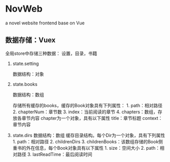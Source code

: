# NovWeb
a novel website frontend base on Vue

## 数据存储：Vuex
全局store中存储三种数据：
设置，目录，书籍
1. state.setting

	数据结构：对象
	
2. state.books

	数据结构：数组
	
	存储所有缓存的books，缓存的Book对象具有下列属性：
		1. path：相对路径
		2. chapterNum：章节数
		3. index：当前阅读的章节
		4. chapters：数组，存放各章节内容
			chapter为一个对象，具有以下属性
			title：章节标题
			context：章节内容
3. state.dirs
	数据结构：数组
	缓存目录结构。每个Dir为一个对象，具有下列属性
		1. path：相对路径
		2. childrenDirs
		3. childrenBooks：该数组存储的Book侧重书的外在信息，每个Book对象具有以下属性
			1. size：空间大小
			2. path：相对路径
			3. lastReadTime：最后阅读时间
